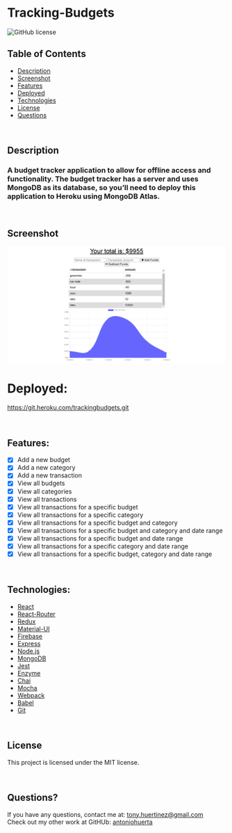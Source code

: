 
<h1> Tracking-Budgets </h1>


![GitHub license](https://img.shields.io/badge/license-MIT-55809b.svg) <br />

## Table of Contents 

- [Description](#description)
- [Screenshot](#screenshot)
- [Features](#features)
- [Deployed](#deployed)
- [Technologies](#technologies)
- [License](#license)
- [Questions](#questions)

<br />

## Description

### A budget tracker application to allow for offline access and functionality. The budget tracker has a server and uses MongoDB as its database, so you’ll need to deploy this application to Heroku using MongoDB Atlas.

<br />

## Screenshot

<img src="./Assets/Budget-Tracker-sc.png" alt="Screenshot"/>

<br>

# Deployed:

https://git.heroku.com/trackingbudgets.git

<br>

## Features:
- [x] Add a new budget
- [x] Add a new category
- [x] Add a new transaction
- [x] View all budgets
- [x] View all categories
- [x] View all transactions
- [x] View all transactions for a specific budget
- [x] View all transactions for a specific category
- [x] View all transactions for a specific budget and category
- [x] View all transactions for a specific budget and category and date range
- [x] View all transactions for a specific budget and date range
- [x] View all transactions for a specific category and date range
- [x] View all transactions for a specific budget, category and date range

<br>

## Technologies:
- [React](https://reactjs.org/)
- [React-Router](https://reacttraining.com/react-router/web/guides/quick-start)
- [Redux](https://redux.js.org/)
- [Material-UI](https://material-ui.com/)
- [Firebase](https://firebase.google.com/)
- [Express](https://expressjs.com/)
- [Node.js](https://nodejs.org/)
- [MongoDB](https://www.mongodb.com/)
- [Jest](https://jestjs.io/)
- [Enzyme](https://enzymejs.github.io/)
- [Chai](https://www.chaijs.com/)
- [Mocha](https://mochajs.org/)
- [Webpack](https://webpack.js.org/)
- [Babel](https://babeljs.io/)
- [Git](https://git-scm.com/)

<br>

## License

This project is licensed under the MIT license. 

<br />

## Questions?

If you have any questions, contact me at: 
tony.huertinez@gmail.com  <br />
Check out my other work at GitHUb:
[antoniohuerta](https://github.com/Tonycodesnow) <br />